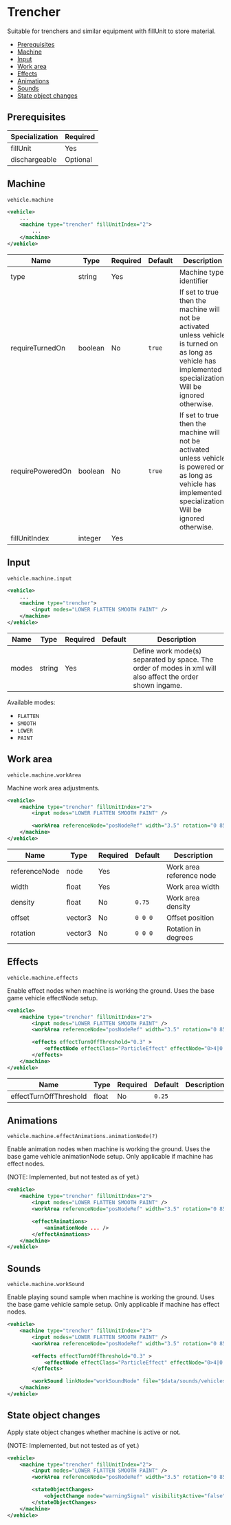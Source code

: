 # Trencher

Suitable for trenchers and similar equipment with fillUnit to store material.

- [Prerequisites](#prerequisites)
- [Machine](#machine)
- [Input](#input)
- [Work area](#work-area)
- [Effects](#effects)
- [Animations](#animations)
- [Sounds](#sounds)
- [State object changes](#state-object-changes)

## Prerequisites

| Specialization | Required |
|----------------|----------|
| fillUnit       | Yes      |
| dischargeable  | Optional |

## Machine

```
vehicle.machine
```

```xml
<vehicle>
    ...
    <machine type="trencher" fillUnitIndex="2">
        ...
    </machine>
</vehicle>
```

| Name | Type | Required | Default | Description |
|------|------|----------|---------|-------------|
| type               | string | Yes |         | Machine type identifier |
| requireTurnedOn    | boolean | No | ```true``` | If set to true then the machine will not be activated unless vehicle is turned on as long as vehicle has implemented specialization. Will be ignored otherwise. |
| requirePoweredOn   | boolean | No | ```true``` | If set to true then the machine will not be activated unless vehicle is powered on as long as vehicle has implemented specialization. Will be ignored otherwise. |
| fillUnitIndex      | integer | Yes | | |

## Input

```
vehicle.machine.input
```

```xml
<vehicle>
    ...
    <machine type="trencher">
        <input modes="LOWER FLATTEN SMOOTH PAINT" />
    </machine>
</vehicle>
```


| Name | Type | Required | Default | Description |
|------|------|----------|---------|-------------|
| modes| string | Yes    |         | Define work mode(s) separated by space. The order of modes in xml will also affect the order shown ingame. |

Available modes:
- ```FLATTEN```
- ```SMOOTH```
- ```LOWER```
- ```PAINT```


## Work area

```
vehicle.machine.workArea
```

Machine work area adjustments.

```xml
<vehicle>
    <machine type="trencher" fillUnitIndex="2">
        <input modes="LOWER FLATTEN SMOOTH PAINT" />

        <workArea referenceNode="posNodeRef" width="3.5" rotation="0 85 90" offset="0 -0.2 0" />
    </machine>
</vehicle>
```

| Name | Type | Required | Default | Description |
|------|------|----------|---------|-------------|
| referenceNode | node    | Yes | | Work area reference node |
| width         | float   | Yes | | Work area width |
| density       | float   | No  | ```0.75``` | Work area density |
| offset        | vector3 | No  | ```0 0 0``` | Offset position |
| rotation      | vector3 | No  | ```0 0 0``` | Rotation in degrees |


## Effects

```
vehicle.machine.effects
```

Enable effect nodes when machine is working the ground. Uses the base game vehicle effectNode setup.

```xml
<vehicle>
    <machine type="trencher" fillUnitIndex="2">
        <input modes="LOWER FLATTEN SMOOTH PAINT" />
        <workArea referenceNode="posNodeRef" width="3.5" rotation="0 85 90" offset="0 -0.2 0" />

        <effects effectTurnOffThreshold="0.3" >
            <effectNode effectClass="ParticleEffect" effectNode="0>4|0|1|6" particleType="smoke" emitCountScale="4" delay="0" spriteScale="1.0" ignoreDistanceLifeSpan="true" lifespan="3.0" worldSpace="true" />
        </effects>
    </machine>
</vehicle>
```

| Name | Type | Required | Default | Description |
|------|------|----------|---------|-------------|
| effectTurnOffThreshold | float | No | ```0.25``` | |

## Animations

```
vehicle.machine.effectAnimations.animationNode(?)
```

Enable animation nodes when machine is working the ground. Uses the base game vehicle animationNode setup.
Only applicable if machine has effect nodes.

(NOTE: Implemented, but not tested as of yet.)

```xml
<vehicle>
    <machine type="trencher" fillUnitIndex="2">
        <input modes="LOWER FLATTEN SMOOTH PAINT" />
        <workArea referenceNode="posNodeRef" width="3.5" rotation="0 85 90" offset="0 -0.2 0" />

        <effectAnimations>
            <animationNode ... />
        </effectAnimations>
    </machine>
</vehicle>
```

## Sounds

```
vehicle.machine.workSound
```

Enable playing sound sample when machine is working the ground. Uses the base game vehicle sample setup.
Only applicable if machine has effect nodes.

```xml
<vehicle>
    <machine type="trencher" fillUnitIndex="2">
        <input modes="LOWER FLATTEN SMOOTH PAINT" />
        <workArea referenceNode="posNodeRef" width="3.5" rotation="0 85 90" offset="0 -0.2 0" />

        <effects effectTurnOffThreshold="0.3" >
            <effectNode effectClass="ParticleEffect" effectNode="0>4|0|1|6" particleType="smoke" emitCountScale="4" delay="0" spriteScale="1.0" ignoreDistanceLifeSpan="true" lifespan="3.0" worldSpace="true" />
        </effects>

        <workSound linkNode="workSoundNode" file="$data/sounds/vehicles/surfaces/gravel_loop.wav" loops="0" fadeOut="0.5" />
    </machine>
</vehicle>
```

## State object changes

Apply state object changes whether machine is active or not.

(NOTE: Implemented, but not tested as of yet.)

```xml
<vehicle>
    <machine type="trencher" fillUnitIndex="2">
        <input modes="LOWER FLATTEN SMOOTH PAINT" />
        <workArea referenceNode="posNodeRef" width="3.5" rotation="0 85 90" offset="0 -0.2 0" />

        <stateObjectChanges>
            <objectChange node="warningSignal" visibilityActive="false" visibilityInactive="true" />
        </stateObjectChanges>
    </machine>
</vehicle>
```